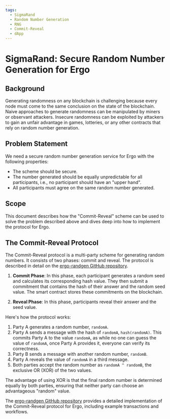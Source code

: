 ```yaml
---
tags:
  - SigmaRand
  - Random Number Generation
  - RNG
  - Commit-Reveal
  - dApp
---
```


# SigmaRand: Secure Random Number Generation for Ergo

## Background

Generating randomness on any blockchain is challenging because every node must come to the same conclusion on the state of the blockchain. Naive approaches to generate randomness can be manipulated by miners or observant attackers. Insecure randomness can be exploited by attackers to gain an unfair advantage in games, lotteries, or any other contracts that rely on random number generation.

## Problem Statement

We need a secure random number generation service for Ergo with the following properties:

- The scheme should be secure.
- The number generated should be equally unpredictable for all participants, i.e., no participant should have an "upper hand".
- All participants must agree on the same random number generated.

## Scope

This document describes how the "Commit-Reveal" scheme can be used to solve the problem described above and dives deep into how to implement the protocol for Ergo.

## The Commit-Reveal Protocol

The Commit-Reveal protocol is a multi-party scheme for generating random numbers. It consists of two phases: commit and reveal. The protocol is described in detail on the [ergo-randgen GitHub repository](https://github.com/noob77777/ergo-randgen).

1. **Commit Phase**: In this phase, each participant generates a random seed and calculates its corresponding hash value. They then submit a commitment that contains the hash of their answer and the random seed value. The smart contract stores these commitments on the blockchain.

2. **Reveal Phase**: In this phase, participants reveal their answer and the seed value.

Here's how the protocol works:

1. Party A generates a random number, `randomA`.
2. Party A sends a message with the hash of `randomA`, `hash(randomA)`. This commits Party A to the value `randomA`, as while no one can guess the value of `randomA`, once Party A provides it, everyone can verify its correctness.
3. Party B sends a message with another random number, `randomB`.
4. Party A reveals the value of `randomA` in a third message.
5. Both parties accept the random number as `randomA ^ randomB`, the exclusive OR (XOR) of the two values.

The advantage of using XOR is that the final random number is determined equally by both parties, ensuring that neither party can choose an advantageous "random" value.

The [ergo-randgen GitHub repository](https://github.com/noob77777/ergo-randgen) provides a detailed implementation of the Commit-Reveal protocol for Ergo, including example transactions and workflows.
